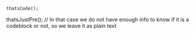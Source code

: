 ```
thatsCode();
```

thatsJustPre(); // In that case we do not have enough info to know if it is a codeblock or not, so we leave it as plain text